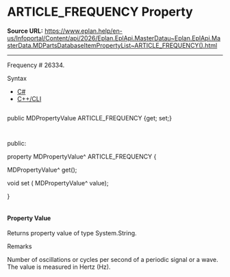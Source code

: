 # ARTICLE_FREQUENCY Property

**Source URL:** https://www.eplan.help/en-us/Infoportal/Content/api/2026/Eplan.EplApi.MasterDatau~Eplan.EplApi.MasterData.MDPartsDatabaseItemPropertyList~ARTICLE_FREQUENCY().html

---

Frequency # 26334.

Syntax

- [C#](#i-syntax-CS)
- [C++/CLI](#i-syntax-CPP2005)

```
```
public MDPropertyValue ARTICLE_FREQUENCY {get; set;}
```
```

```
```
public:

property MDPropertyValue^ ARTICLE_FREQUENCY {

   MDPropertyValue^ get();

   void set (    MDPropertyValue^ value);

}
```
```

#### Property Value

Returns property value of type System.String.

Remarks

Number of oscillations or cycles per second of a periodic signal or a wave. The value is measured in Hertz (Hz).

